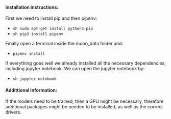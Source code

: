 #### Installation instructions:
First we need to install pip and then pipenv:

* ```sh sudo apt-get install python3-pip ```
* ```sh pip3 install pipenv ```

Finally open a terminal inside the moon_data folder and:

* ```pipenv install ```
	
If everything goes well we already installed all the necessary dependencies, including jupyter notebook.
We can open the jupyter notebook by:

* ```sh jupyter notebook ```

#### Addittional Information:
If the models need to be trained, then a GPU might be necessary, therefore additional packages might be needed to be installed, as well as the correct drivers.
